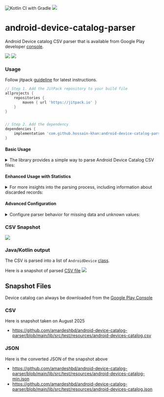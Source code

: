 ![Kotlin CI with Gradle](https://github.com/amardeshbd/android-device-catalog-parser/workflows/Kotlin%20CI%20with%20Gradle/badge.svg) [![](https://jitpack.io/v/hossain-khan/android-device-catalog-parser.svg)](https://jitpack.io/#hossain-khan/android-device-catalog-parser)


# android-device-catalog-parser
Android Device catalog CSV parser that is available from Google Play developer [console](https://play.google.com/console/about/devicecatalog/).

[![](https://user-images.githubusercontent.com/99822/99319347-5e93f800-2837-11eb-9600-779663f580e3.png)](https://play.google.com/console/about/devicecatalog/)
![](https://user-images.githubusercontent.com/99822/263503515-f5910fb5-02c1-4bef-bdc7-1328085b32d9.png)

### Usage
Follow jitpack [guideline](https://jitpack.io/#hossain-khan/android-device-catalog-parser) for latest instructions.

```groovy
// Step 1. Add the JitPack repository to your build file
allprojects {
    repositories {
        maven { url 'https://jitpack.io' }
    }
}


// Step 2. Add the dependency
dependencies {
    implementation 'com.github.hossain-khan:android-device-catalog-parser:1.10'
}
```

#### Basic Usage

<details><summary>The library provides a simple way to parse Android Device Catalog CSV files:</summary>

```kotlin
import dev.hossain.android.catalogparser.Parser
import dev.hossain.android.catalogparser.models.AndroidDevice

// Parser is now an object (no instantiation needed)
val csvContent = // Your CSV content as String

// Simple parsing - returns only successfully parsed devices
val devices: List&lt;AndroidDevice&gt; = Parser.parseDeviceCatalogData(csvContent)
println("Successfully parsed ${devices.size} devices")
```

</details>

#### Enhanced Usage with Statistics

<details><summary>For more insights into the parsing process, including information about discarded records:</summary>

```kotlin
import dev.hossain.android.catalogparser.Parser
import dev.hossain.android.catalogparser.models.ParseResult

val csvContent = // Your CSV content as String

// Enhanced parsing - returns detailed statistics
val result: ParseResult = Parser.parseDeviceCatalogDataWithStats(csvContent)

println("Parsing Summary:")
println("  Total rows processed: ${result.totalRows}")
println("  Successfully parsed: ${result.successfulCount}")
println("  Discarded: ${result.discardedCount}")
println("  Success rate: ${"%.2f".format(result.successRate)}%")

// Access the successfully parsed devices
val devices = result.devices

// Analyze discard reasons
if (result.discardReasons.isNotEmpty()) {
    println("\nDiscard reasons:")
    result.discardReasons.forEach { (reason, count) ->
        println("  $reason: $count")
    }
}
```

#### Example Output
When parsing a CSV with mixed valid and invalid data:

```
Parsing Summary:
  Total rows processed: 1000
  Successfully parsed: 892
  Discarded: 108
  Success rate: 89.20%

Discard reasons:
  Missing required field: Brand: 45
  Missing required field: GPU: 32
  Unknown form factor: Desktop: 18
  Missing required field: RAM (TotalMem): 13
```
</details>

#### Advanced Configuration

<details><summary>Configure parser behavior for missing data and unknown values:</summary>

```kotlin
import dev.hossain.android.catalogparser.Parser
import dev.hossain.android.catalogparser.ParserConfig
import dev.hossain.android.catalogparser.models.FormFactor

val csvContent = // Your CSV content as String

// Configure parser to use defaults instead of discarding rows
val config = ParserConfig.builder()
    .useDefaultsForMissingFields(true)
    .defaultStringValue("Unknown")          // Use "Unknown" for missing string fields
    .defaultIntValue(0)                     // Use 0 for missing integer fields  
    .defaultFormFactor(FormFactor.PHONE)    // Use PHONE for unknown form factors
    .build()

// Parse with configuration
val devices = Parser.parseDeviceCatalogData(csvContent, config)
val result = Parser.parseDeviceCatalogDataWithStats(csvContent, config)

println("With defaults: ${result.successfulCount} devices parsed (${result.successRate}% success)")
```

#### Configuration Options

| Option                        | Default | Description                                                                                 |
|-------------------------------|---------|---------------------------------------------------------------------------------------------|
| `useDefaultsForMissingFields` | `false` | Use default values instead of discarding rows with missing required fields                  |
| `defaultStringValue`          | `""`    | Default value for missing string fields (e.g., "Unknown", "N/A")                            |
| `defaultIntValue`             | `0`     | Default value for missing integer fields                                                    |
| `defaultFormFactor`           | `null`  | Default form factor for unknown values. If `null`, unknown form factors are still discarded |

#### Before vs After Configuration

```kotlin
// Default behavior (backward compatible)
val defaultResult = Parser.parseDeviceCatalogDataWithStats(csvContent)
// Result: 22,751 devices parsed (93.50% success rate)

// With configuration to include all data
val configResult = Parser.parseDeviceCatalogDataWithStats(csvContent, config)  
// Result: 24,332 devices parsed (100% success rate)
```

</details>

### CSV Snapshot
![](https://user-images.githubusercontent.com/99822/99319610-cf3b1480-2837-11eb-8a60-532d974c2151.png)

### Java/Kotlin output
The CSV is parsed into a list of `AndroidDevice` [class](https://github.com/amardeshbd/android-device-catalog-parser/blob/main/lib/src/main/kotlin/dev/hossain/android/catalogparser/models/AndroidDevice.kt).

Here is a snapshot of parsed [CSV file](https://github.com/amardeshbd/android-device-catalog-parser/blob/main/lib/src/test/resources/android-devices-catalog.csv)
![](https://github.com/user-attachments/assets/616aaf39-c179-4847-b965-df226b266026)


## Snapshot Files
Device catalog can always be downloaded from the [Google Play Console](https://play.google.com/console/about/devicecatalog/)

### CSV
Here is snapshot taken on August 2025
* https://github.com/amardeshbd/android-device-catalog-parser/blob/main/lib/src/test/resources/android-devices-catalog.csv

### JSON
Here is the converted JSON of the snapshot above

* https://github.com/amardeshbd/android-device-catalog-parser/blob/main/lib/src/test/resources/android-devices-catalog-min.json
* https://github.com/amardeshbd/android-device-catalog-parser/blob/main/lib/src/test/resources/android-devices-catalog.json
